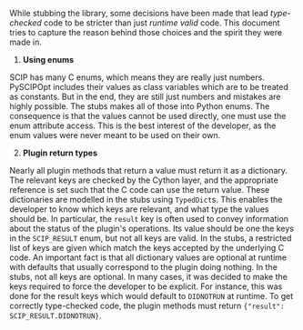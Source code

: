 While stubbing the library, some decisions have been made that lead _type-checked_ code to be stricter than just _runtime valid_ code. This document tries to capture the reason behind those choices and the spirit they were made in.

1. **Using enums**

SCIP has many C enums, which means they are really just numbers. PySCIPOpt
includes their values as class variables which are to be treated as constants.
But in the end, they are still just numbers and mistakes are highly possible.
The stubs makes all of those into Python enums. The consequence is that the
values cannot be used directly, one must use the enum attribute access.
This is the best interest of the developer, as the enum values were never meant
to be used on their own.

2. **Plugin return types**

Nearly all plugin methods that return a value must return it as a dictionary.
The relevant keys are checked by the Cython layer, and the appropriate reference
is set such that the C code can use the return value.
These dictionaries are modelled in the stubs using `TypedDict`s. This enables the
developer to know which keys are relevant, and what type the values should be.
In particular, the `result` key is often used to convey information about the
status of the plugin's operations. Its value should be one the keys in the
`SCIP_RESULT` enum, but not all keys are valid. In the stubs, a restricted list
of keys are given which match the keys accepted by the underlying C code.
An important fact is that all dictionary values are optional at runtime with
defaults that usually correspond to the plugin doing nothing.
In the stubs, not all keys are optional. In many cases, it was decided to make
the keys required to force the developer to be explicit. For instance, this was
done for the result keys which would default to `DIDNOTRUN` at runtime. To get
correctly type-checked code, the plugin methods must return
`{"result": SCIP_RESULT.DIDNOTRUN}`.
